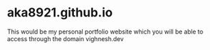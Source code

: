 # aka8921.github.io
This would be my personal portfolio website which you will be able  to access through the domain vighnesh.dev
